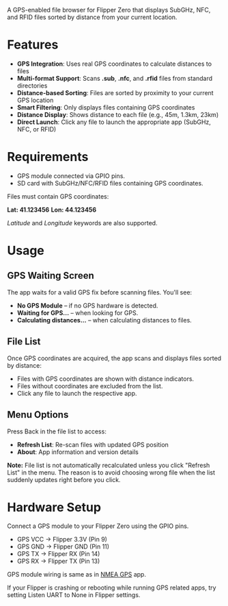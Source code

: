 A GPS-enabled file browser for Flipper Zero that displays SubGHz, NFC, and RFID files sorted by distance from your current location.

# Features
- **GPS Integration**: Uses real GPS coordinates to calculate distances to files
- **Multi-format Support**: Scans **.sub**, **.nfc**, and **.rfid** files from standard directories
- **Distance-based Sorting**: Files are sorted by proximity to your current GPS location
- **Smart Filtering**: Only displays files containing GPS coordinates
- **Distance Display**: Shows distance to each file (e.g., 45m, 1.3km, 23km)
- **Direct Launch**: Click any file to launch the appropriate app (SubGHz, NFC, or RFID)

# Requirements
- GPS module connected via GPIO pins.
- SD card with SubGHz/NFC/RFID files containing GPS coordinates.

Files must contain GPS coordinates:

**Lat: 41.123456**
**Lon: 44.123456**

_Latitude_ and _Longitude_ keywords are also supported.

# Usage

## GPS Waiting Screen
The app waits for a valid GPS fix before scanning files. You'll see:
- **No GPS Module** – if no GPS hardware is detected.
- **Waiting for GPS...** – when looking for GPS.
- **Calculating distances...** – when calculating distances to files.

## File List
Once GPS coordinates are acquired, the app scans and displays files sorted by distance:
- Files with GPS coordinates are shown with distance indicators.
- Files without coordinates are excluded from the list.
- Click any file to launch the respective app.

## Menu Options
Press Back in the file list to access:
- **Refresh List**: Re-scan files with updated GPS position
- **About**: App information and version details

**Note:** File list is not automatically recalculated unless you click "Refresh List" in the menu. The reason is to avoid choosing wrong file when the list suddenly updates right before you click.

# Hardware Setup

Connect a GPS module to your Flipper Zero using the GPIO pins.

- GPS VCC → Flipper 3.3V (Pin 9)
- GPS GND → Flipper GND (Pin 11) 
- GPS TX → Flipper RX (Pin 14)
- GPS RX → Flipper TX (Pin 13)

GPS module wiring is same as in [NMEA GPS](https://lab.flipper.net/apps/gps_nmea) app.

If your Flipper is crashing or rebooting while running GPS related apps, try setting Listen UART to None in Flipper settings.
